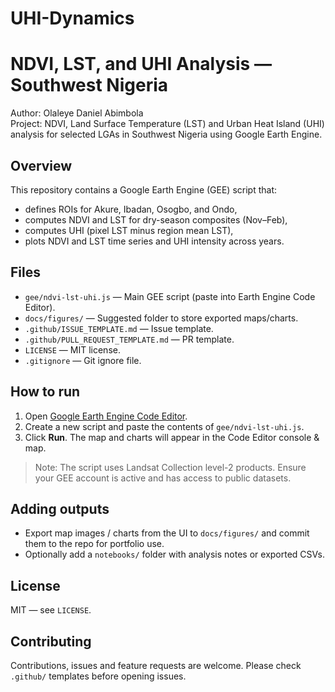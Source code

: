 # UHI-Dynamics
# NDVI, LST, and UHI Analysis — Southwest Nigeria

Author: Olaleye Daniel Abimbola  
Project: NDVI, Land Surface Temperature (LST) and Urban Heat Island (UHI) analysis for selected LGAs in Southwest Nigeria using Google Earth Engine.

## Overview
This repository contains a Google Earth Engine (GEE) script that:
- defines ROIs for Akure, Ibadan, Osogbo, and Ondo,
- computes NDVI and LST for dry-season composites (Nov–Feb),
- computes UHI (pixel LST minus region mean LST),
- plots NDVI and LST time series and UHI intensity across years.

## Files
- `gee/ndvi-lst-uhi.js` — Main GEE script (paste into Earth Engine Code Editor).
- `docs/figures/` — Suggested folder to store exported maps/charts.
- `.github/ISSUE_TEMPLATE.md` — Issue template.
- `.github/PULL_REQUEST_TEMPLATE.md` — PR template.
- `LICENSE` — MIT license.
- `.gitignore` — Git ignore file.

## How to run
1. Open [Google Earth Engine Code Editor](https://code.earthengine.google.com).
2. Create a new script and paste the contents of `gee/ndvi-lst-uhi.js`.
3. Click **Run**. The map and charts will appear in the Code Editor console & map.

> Note: The script uses Landsat Collection level-2 products. Ensure your GEE account is active and has access to public datasets.

## Adding outputs
- Export map images / charts from the UI to `docs/figures/` and commit them to the repo for portfolio use.
- Optionally add a `notebooks/` folder with analysis notes or exported CSVs.

## License
MIT — see `LICENSE`.

## Contributing
Contributions, issues and feature requests are welcome. Please check `.github/` templates before opening issues.

